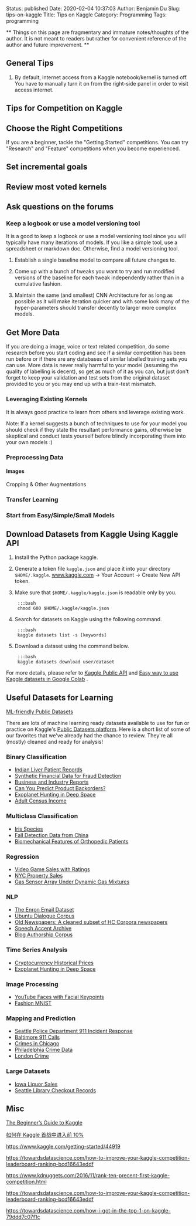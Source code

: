Status: published
Date: 2020-02-04 10:37:03
Author: Benjamin Du
Slug: tips-on-kaggle
Title: Tips on Kaggle
Category: Programming
Tags: programming

**
Things on this page are fragmentary and immature notes/thoughts of the author.
It is not meant to readers but rather for convenient reference of the author and future improvement.
**

## General Tips

1. By default,
    internet access from a Kaggle notebook/kernel is turned off.
    You have to manually turn it on from the right-side panel 
    in order to visit access internet.

## Tips for Competition on Kaggle

## Choose the Right Competitions

If you are a beginner, 
tackle the "Getting Started" competitions.
You can try "Research" and "Feature" competitions when you become experienced.

## Set incremental goals

## Review most voted kernels

## Ask questions on the forums



### Keep a logbook or use a model versioning tool 

It is a good to keep a logbook or use a model versioning tool 
since you will typically have many iterations of models.
If you like a simple tool, use a spreadsheet or markdown doc.
Otherwise, find a model versioning tool.

1. Establish a single baseline model to compare all future changes to.

2. Come up with a bunch of tweaks you want to try 
    and run modified versions of the baseline 
    for each tweak independently rather than in a cumulative fashion.

3. Maintain the same (and smallest) CNN Architecture for as long as possible 
    as it will make iteration quicker and with some look many of the hyper-parameters 
    should transfer decently to larger more complex models.

## Get More Data 

If you are doing a image, voice or text related competition,
do some research before you start coding 
and see if a similar competition has been run before 
or if there are any databases of similar labelled training sets you can use. 
More data is never really harmful to your model (assuming the quality of labelling is decent), 
so get as much of it as you can, 
but just don't forget to keep your validation 
and test sets from the original dataset provided to you 
or you may end up with a train-test mismatch.


### Leveraging Existing Kernels

It is always good practice to learn from others
and leverage existing work.

Note: If a kernel suggests a bunch of techniques to use for your model 
you should check if they state the resultant performance gains, 
otherwise be skeptical and conduct tests yourself 
before blindly incorporating them into your own models :)

### Preprocessing Data

#### Images

Cropping & Other Augmentations

### Transfer Learning

### Start from Easy/Simple/Small Models

## Download Datasets from Kaggle Using Kaggle API

1. Install the Python package kaggle. 

2. Generate a token file `kaggle.json` and place it into your directory `$HOME/.kaggle`.
    www.kaggle.com -> Your Account -> Create New API token. 

3. Make sure that `$HOME/.kaggle/kaggle.json` is readable only by you.

        :::bash
        chmod 600 $HOME/.kaggle/kaggle.json

4. Search for datasets on Kaggle using the following command.

        :::bash
        kaggle datasets list -s [keywords]

5. Download a dataset using the command below.

        :::bash
        kaggle datasets download user/dataset


For more details, 
please refer to [Kaggle Public API](https://www.kaggle.com/docs/api)
and
[Easy way to use Kaggle datasets in Google Colab](https://www.kaggle.com/general/51898)
.

## Useful Datasets for Learning

[ML-friendly Public Datasets](https://www.kaggle.com/annavictoria/ml-friendly-public-datasets)

There are lots of machine learning ready datasets available to use for fun or practice 
on Kaggle's [Public Datasets platform](https://www.kaggle.com/datasets). 
Here is a short list of some of our favorites that we've already had the chance to review. 
They're all (mostly) cleaned and ready for analysis!

### Binary Classification
* [Indian Liver Patient Records](https://www.kaggle.com/uciml/indian-liver-patient-records)
* [Synthetic Financial Data for Fraud Detection](https://www.kaggle.com/ntnu-testimon/paysim1)
* [Business and Industry Reports](https://www.kaggle.com/census/business-and-industry-reports)
* [Can You Predict Product Backorders?](https://www.kaggle.com/tiredgeek/predict-bo-trial)
* [Exoplanet Hunting in Deep Space](https://www.kaggle.com/keplersmachines/kepler-labelled-time-series-data)
* [Adult Census Income](https://www.kaggle.com/uciml/adult-census-income)

### Multiclass Classification
* [Iris Species](https://www.kaggle.com/uciml/iris)
* [Fall Detection Data from China](https://www.kaggle.com/pitasr/falldata)
* [Biomechanical Features of Orthopedic Patients](https://www.kaggle.com/uciml/biomechanical-features-of-orthopedic-patients)

### Regression
* [Video Game Sales with Ratings](https://www.kaggle.com/rush4ratio/video-game-sales-with-ratings)
* [NYC Property Sales](https://www.kaggle.com/new-york-city/nyc-property-sales)
* [Gas Sensor Array Under Dynamic Gas Mixtures](https://www.kaggle.com/uciml/gas-sensor-array-under-dynamic-gas-mixtures)

### NLP
* [The Enron Email Dataset](https://www.kaggle.com/wcukierski/enron-email-dataset)
* [Ubuntu Dialogue Corpus](https://www.kaggle.com/rtatman/ubuntu-dialogue-corpus)
* [Old Newspapers: A cleaned subset of HC Corpora newspapers](https://www.kaggle.com/alvations/old-newspapers)
* [Speech Accent Archive](https://www.kaggle.com/rtatman/speech-accent-archive)
* [Blog Authorship Corpus](https://www.kaggle.com/rtatman/blog-authorship-corpus)

### Time Series Analysis
* [Cryptocurrency Historical Prices](https://www.kaggle.com/sudalairajkumar/cryptocurrencypricehistory)
* [Exoplanet Hunting in Deep Space](https://www.kaggle.com/keplersmachines/kepler-labelled-time-series-data)

### Image Processing
* [YouTube Faces with Facial Keypoints](https://www.kaggle.com/selfishgene/youtube-faces-with-facial-keypoints)
* [Fashion MNIST](https://www.kaggle.com/zalando-research/fashionmnist)

### Mapping and Prediction
* [Seattle Police Department 911 Incident Response](https://www.kaggle.com/sohier/seattle-police-department-911-incident-response)
* [Baltimore 911 Calls](https://www.kaggle.com/sohier/baltimore-911-calls)
* [Crimes in Chicago](https://www.kaggle.com/currie32/crimes-in-chicago)
* [Philadelphia Crime Data](https://www.kaggle.com/mchirico/philadelphiacrimedata)
* [London Crime](https://www.kaggle.com/jboysen/london-crime)

### Large Datasets
* [Iowa Liquor Sales](https://www.kaggle.com/residentmario/iowa-liquor-sales)
* [Seattle Library Checkout Records](https://www.kaggle.com/seattle-public-library/seattle-library-checkout-records)

## Misc 

[The Beginner’s Guide to Kaggle](https://elitedatascience.com/beginner-kaggle)

[如何在 Kaggle 首战中进入前 10%](https://dnc1994.com/2016/04/rank-10-percent-in-first-kaggle-competition/)

https://www.kaggle.com/getting-started/44919

https://towardsdatascience.com/how-to-improve-your-kaggle-competition-leaderboard-ranking-bcd16643eddf

https://www.kdnuggets.com/2016/11/rank-ten-precent-first-kaggle-competition.html


https://towardsdatascience.com/how-to-improve-your-kaggle-competition-leaderboard-ranking-bcd16643eddf

https://towardsdatascience.com/how-i-got-in-the-top-1-on-kaggle-79ddd7c07f1c
